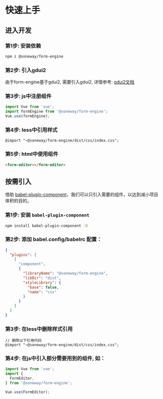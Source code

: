 # 快速上手

## 进入开发

### 第1步: 安装依赖
```bash
npm i @soneway/form-engine
```

### 第2步: 引入gdui2
由于form-engine基于gdui2, 需要引入gdui2, 详情参考: [gdui2文档](https://soneway.github.io/gdui2/docs-dist/guide/start.html)

### 第3步: js中注册组件
```javascript
import Vue from 'vue';
import formEngine from '@soneway/form-engine';
Vue.use(formEngine);
```

### 第4步: less中引用样式
```less
@import "~@soneway/form-engine/dist/css/index.css";
```

### 第5步: html中使用组件
```html
<form-editor></form-editor>
```

## 按需引入

借助 [babel-plugin-component](https://www.npmjs.com/package/babel-plugin-component)，我们可以只引入需要的组件，以达到减小项目体积的目的。

### 第1步: 安装 `babel-plugin-component`
```bash
npm install babel-plugin-component -D
```

### 第2步: 添加 babel.config/babelrc 配置：
```json
{
  "plugins": [
    [
      "component",
      {
        "libraryName": "@soneway/form-engine",
        "libDir": "dist",
        "styleLibrary": {
          "base": false, 
          "name": "css"
        }
      }
    ]
  ]
}
```

### 第3步: 在less中删除样式引用
```less
// 删除以下引用代码
@import "~@soneway/form-engine/dist/css/index.css";
```

### 第4步: 在js中引入部分需要用到的组件, 如：
```js
import Vue from 'vue';
import {
  FormEditor,
} from '@soneway/form-engine';

Vue.use(FormEditor);
```
